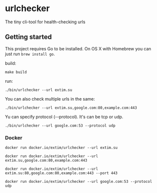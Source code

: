 # urlchecker

The tiny cli-tool for health-checking urls

## Getting started

This project requires Go to be installed. On OS X with Homebrew you can just run `brew install go`.

build:

```console
make build
```

run:

```console
./bin/urlchecker --url extim.su
```

You can also check multiple urls in the same:

```console
./bin/urlchecker --url extim.su,google.com:80,example.com:443
```

Yu can specify protocol (--protocol). It's can be tcp or udp.

```console
./bin/urlchecker --url google.com:53 --protocol udp
```

### Docker

```console
docker run docker.io/extim/urlchecker --url extim.su
```

```console
docker run docker.io/extim/urlchecker --url extim.su,google.com:80,example.com:443
```

```console
docker run docker.io/extim/urlchecker --url extim.su:80,google.com:80,example.com:443 --port 443
```

```console
docker run docker.io/extim/urlchecker --url google.com:53 --protocol udp
```

